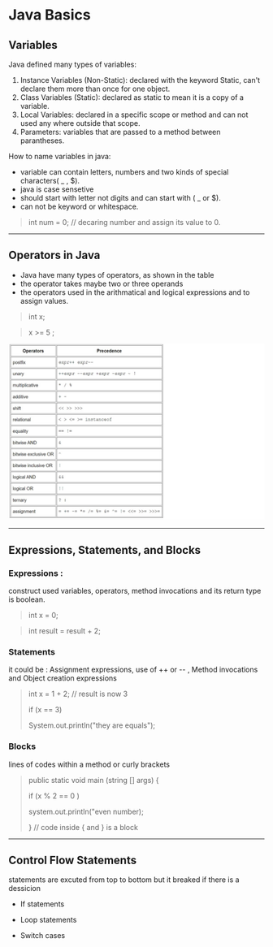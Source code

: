 # Java Basics 

## Variables 

Java defined many types of variables: 

1. Instance Variables (Non-Static): declared with the keyword Static, can't declare them more than once for one object.
2. Class Variables (Static): declared as static to mean it is a copy of a variable.
3. Local Variables: declared in a specific scope or method and can not used any where outside that scope.
4. Parameters: variables that are passed to a method between parantheses.
   

How to name variables in java: 

* variable can contain letters, numbers and two kinds of special characters( _ , $). 
* java is case sensetive 
* should start with letter not digits and can start with ( _ or $). 
* can not be keyword or whitespace.

> int num = 0; // decaring number and assign its value to 0.
--------------------------------------------------------------------------------------------------------------------------

## Operators in Java

* Java have many types of operators, as shown in the table 
* the operator takes maybe two or three operands 
* the operators used in the arithmatical and logical expressions and to assign values.

> int x;

> x >= 5 ;

![java operators ](./images/operators.jpg)

----------------------------------------------------------------------------------------------------------------------------

## Expressions, Statements, and Blocks

### Expressions :

 construct used variables, operators, method invocations and its return type is boolean.
 > int x = 0;

 > int result = result + 2;

### Statements

it could be : Assignment expressions, use of ++ or -- , Method invocations and Object creation expressions

> int x = 1 + 2;     // result is now 3
>
>if (x == 3) 
>
>  System.out.println("they are equals");




### Blocks 

lines of codes within a method or curly brackets 

> public static void main (string [] args)
>{
>   
>   if (x % 2 == 0 )
>
> system.out.println("even number);
>
>}  // code inside { and } is a block 


--------------------------------------------------------------------------------------------------------------------------
## Control Flow Statements

statements are excuted from top to bottom but it breaked if there is a dessicion 

* If statements 

* Loop statements 

* Switch cases
